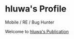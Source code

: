 # hluwa's Profile

Mobile / RE / Bug Hunter

Welcome to [hluwa's Publication](https://wiki.hluwa.cn/)
